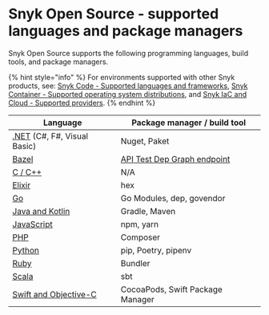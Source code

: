 # Snyk Open Source - supported languages and package managers

Snyk Open Source supports the following programming languages, build tools, and package managers.

{% hint style="info" %}
For environments supported with other Snyk products, see: [Snyk Code - Supported languages and frameworks](../../snyk-code/snyk-code-language-and-framework-support.md), [Snyk Container - Supported operating system distributions](../../snyk-container/how-snyk-container-works/supported-operating-system-distributions.md), and [Snyk IaC and Cloud - Supported providers](../../../scan-infrastructure/supported-iac-and-cloud-providers.md).
{% endhint %}

| **Language**                                                                                                                           | **Package manager / build tool**                                                                    |
| -------------------------------------------------------------------------------------------------------------------------------------- | --------------------------------------------------------------------------------------------------- |
| [.NET](../../supported-languages-and-frameworks/.net.md#open-source-and-licensing) (C#, F#, Visual Basic)                              | Nuget, Paket                                                                                        |
| [Bazel](../../../scan-application-code/snyk-open-source/snyk-open-source-supported-languages-and-package-managers/snyk-for-bazel.md)   | [API Test Dep Graph endpoint](https://snyk.docs.apiary.io/#reference/test/dep-graph/test-dep-graph) |
| [C / C++](../../supported-languages-and-frameworks/c-c++.md#open-source-and-licensing)                                                 | N/A                                                                                                 |
| [Elixir](../../../scan-application-code/snyk-open-source/snyk-open-source-supported-languages-and-package-managers/snyk-for-elixir.md) | hex                                                                                                 |
| [Go](../../../scan-application-code/snyk-open-source/snyk-open-source-supported-languages-and-package-managers/snyk-for-go.md)         | Go Modules, dep, govendor                                                                           |
| [Java and Kotlin](../../supported-languages-and-frameworks/java-and-kotlin.md#open-source-and-licensing)                               | Gradle, Maven                                                                                       |
| [JavaScript](../../supported-languages-and-frameworks/javascript.md#open-source-and-licensing)                                         | npm, yarn                                                                                           |
| [PHP](../../../scan-application-code/snyk-open-source/snyk-open-source-supported-languages-and-package-managers/snyk-for-php.md)       | Composer                                                                                            |
| [Python](../../../scan-application-code/snyk-open-source/snyk-open-source-supported-languages-and-package-managers/snyk-for-python.md) | pip, Poetry, pipenv                                                                                 |
| [Ruby](snyk-for-ruby.md)                                                                                                               | Bundler                                                                                             |
| [Scala](snyk-for-scala.md)                                                                                                             | sbt                                                                                                 |
| [Swift and Objective-C](../../supported-languages-and-frameworks/swift-and-objective-c.md#open-source-and-licensing)                   | CocoaPods, Swift Package Manager                                                                    |
